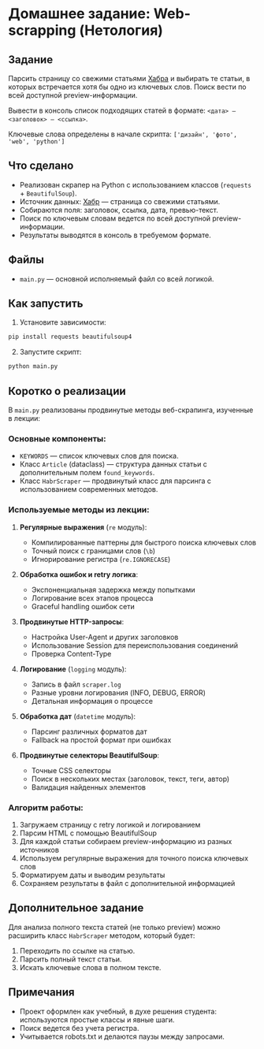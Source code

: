# Домашнее задание: Web-scrapping (Нетология)

## Задание

Парсить страницу со свежими статьями [Хабра](https://habr.com/ru/all/) и выбирать те статьи, в которых встречается хотя бы одно из ключевых слов. Поиск вести по всей доступной preview-информации.

Вывести в консоль список подходящих статей в формате: `<дата> – <заголовок> – <ссылка>`.

Ключевые слова определены в начале скрипта: `['дизайн', 'фото', 'web', 'python']`

## Что сделано

- Реализован скрапер на Python с использованием классов (`requests` + `BeautifulSoup`).
- Источник данных: [Хабр](https://habr.com/ru/all/) — страница со свежими статьями.
- Собираются поля: заголовок, ссылка, дата, превью-текст.
- Поиск по ключевым словам ведется по всей доступной preview-информации.
- Результаты выводятся в консоль в требуемом формате.

## Файлы

- `main.py` — основной исполняемый файл со всей логикой.

## Как запустить

1) Установите зависимости:

```bash
pip install requests beautifulsoup4
```

2) Запустите скрипт:

```bash
python main.py
```

## Коротко о реализации

В `main.py` реализованы продвинутые методы веб-скрапинга, изученные в лекции:

### Основные компоненты:
- `KEYWORDS` — список ключевых слов для поиска.
- Класс `Article` (dataclass) — структура данных статьи с дополнительным полем `found_keywords`.
- Класс `HabrScraper` — продвинутый класс для парсинга с использованием современных методов.

### Используемые методы из лекции:

1. **Регулярные выражения** (`re` модуль):
   - Компилированные паттерны для быстрого поиска ключевых слов
   - Точный поиск с границами слов (`\b`)
   - Игнорирование регистра (`re.IGNORECASE`)

2. **Обработка ошибок и retry логика**:
   - Экспоненциальная задержка между попытками
   - Логирование всех этапов процесса
   - Graceful handling ошибок сети

3. **Продвинутые HTTP-запросы**:
   - Настройка User-Agent и других заголовков
   - Использование Session для переиспользования соединений
   - Проверка Content-Type

4. **Логирование** (`logging` модуль):
   - Запись в файл `scraper.log`
   - Разные уровни логирования (INFO, DEBUG, ERROR)
   - Детальная информация о процессе

5. **Обработка дат** (`datetime` модуль):
   - Парсинг различных форматов дат
   - Fallback на простой формат при ошибках

6. **Продвинутые селекторы BeautifulSoup**:
   - Точные CSS селекторы
   - Поиск в нескольких местах (заголовок, текст, теги, автор)
   - Валидация найденных элементов

### Алгоритм работы:
1) Загружаем страницу с retry логикой и логированием
2) Парсим HTML с помощью BeautifulSoup
3) Для каждой статьи собираем preview-информацию из разных источников
4) Используем регулярные выражения для точного поиска ключевых слов
5) Форматируем даты и выводим результаты
6) Сохраняем результаты в файл с дополнительной информацией

## Дополнительное задание

Для анализа полного текста статей (не только preview) можно расширить класс `HabrScraper` методом, который будет:
1) Переходить по ссылке на статью.
2) Парсить полный текст статьи.
3) Искать ключевые слова в полном тексте.

## Примечания

- Проект оформлен как учебный, в духе решения студента: используются простые классы и явные шаги.
- Поиск ведется без учета регистра.
- Учитывается robots.txt и делаются паузы между запросами.
